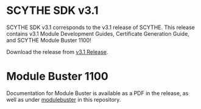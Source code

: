 # SCYTHE SDK v3.1

SCYTHE SDK v3.1 corresponds to the v3.1 release of SCYTHE. This release contains v3.1 Module Development Guides, Certificate Generation Guide, and SCYTHE Module Buster 1100!

Download the release from [v3.1 Release](https://github.com/scythe-io/sdk/releases/tag/3.1).

# Module Buster 1100
Documentation for Module Buster is available as a PDF in the release, as well as under [modulebuster](https://github.com/scythe-io/sdk/tree/master/modulebuster) in this repository.

